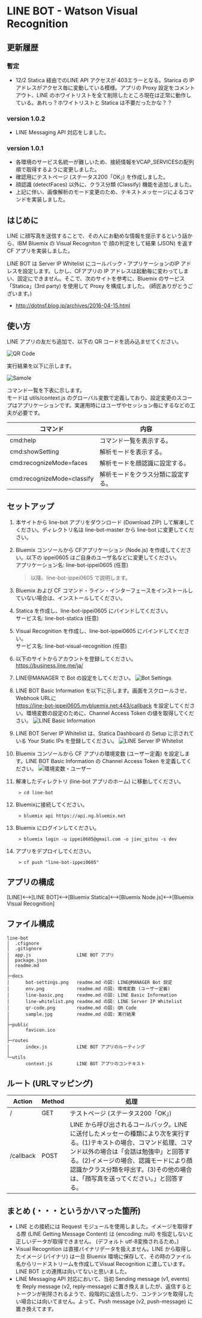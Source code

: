 # LINE BOT - Watson Visual Recognition  

## 更新履歴
### 暫定
* 12/2 Statica 経由でのLINE API アクセスが 403エラーとなる。Starica の IP アドレスがアクセス毎に変動している模様。アプリの Proxy 設定をコメントアウト、LINE のホワイトリストを全て削除したところ現在は正常に動作している。あれっ？ホワイトリストと Statica は不要だったかな？？

### version 1.0.2
* LINE Messaging API 対応をしました。    

### version 1.0.1
* 各環境のサービス名統一が難しいため、接続情報をVCAP_SERVICESの配列順で取得するように変更しました。  
* 確認用にテストページ (ステータス200「OK」) を作成しました。  
* 顔認識 (detectFaces) 以外に、クラス分類 (Classify) 機能を追加しました。
* 上記に伴い、画像解析のモード変更のため、テキストメッセージによるコマンドを実装しました。

## はじめに  
LINE に顔写真を送信することで、その人にお勧めな情報を提示するという話から、IBM Bluemix の Visual Recogniton で 顔の判定をして結果 (JSON) を返す CF アプリを実装しました。

LINE BOT は Server IP Whitelist にコールバック・アプリケーションのIP アドレスを設定します。しかし、CFアプリの IP アドレスは起動毎に変わってしまい、固定にできません。そこで、次のサイトを参考に、Bluemix のサービス「Statica」(3rd party) を使用して Proxy を構成しました。 (師匠ありがとうございます。)  
- http://dotnsf.blog.jp/archives/2016-04-15.html

## 使い方
LINE アプリの友だち追加で、以下の QR コードを読み込ませてください。  

![QR Code](docs/qr-code.png)

実行結果を以下に示します。

![Samole](docs/sample.jpg)  

コマンド一覧を下表に示します。  
モードは utils/context.js のグローバル変数で定義しており、設定変更のスコープはアプリケーションです。実運用時にはユーザやセッション毎にするなどの工夫が必要です。  

|コマンド                    |内容                       |
|--------------------------|---------------------------|
|cmd:help                  |コマンド一覧を表示する。        |
|cmd:showSetting           |解析モードを表示する。         |
|cmd:recognizeMode=faces   |解析モードを顔認識に設定する。   |
|cmd:recognizeMode=classify|解析モードをクラス分類に設定する。|


## セットアップ  
1. 本サイトから line-bot アプリをダウンロード (Download ZIP) して解凍してください。ディレクトリ名は line-bot-master から line-bot に変更してください。

1. Bluemix コンソールから CFアプリケーション (Node.js) を作成してください。以下の ippei0605 はご自身のユーザ名などに変更してください。  
アプリケーション名: line-bot-ippei0605 (任意)  

    > 以降、line-bot-ippei0605 で説明します。


1. Bluemix および CF コマンド・ライン・インターフェースをインストールしていない場合は、インストールしてください。

1. Statica を作成し、line-bot-ippei0605 にバインドしてください。  
サービス名: line-bot-statica (任意)  

1. Visual Recognition を作成し、line-bot-ippei0605 にバインドしてください。  
サービス名: line-bot-visual-recognition (任意)  

1. 以下のサイトからアカウントを登録してください。
https://business.line.me/ja/

1. LINE@MANAGER で Bot の設定をしてください。
![Bot Settings](docs/bot-settings.png)

1. LINE BOT Basic Information を以下に示します。画面をスクロールさせ、Webhook URLに  	
https://line-bot-ippei0605.mybluemix.net:443/callback を設定してください。環境変数の設定のために、Channel Access Token の値を取得してください。
![LINE Basic Information](docs/line-basic.png)

1. LINE BOT Server IP Whitelist は、Statica Dashboard の Setup に示されている Your Static IPs を登録してください。
![LINE Server IP Whitelist](docs/line-whitelist.png)  

1. Bluemix コンソールから CF アプリの環境変数 (ユーザー定義) を設定します。LINE BOT Basic Information の Channel Access Token を定義してください。
![環境変数・ユーザー](docs/env.png)  

1. 解凍したディレクトリ (line-bot アプリのホーム) に移動してください。

        > cd line-bot

1. Bluemixに接続してください。

        > bluemix api https://api.ng.bluemix.net
    

1. Bluemix にログインしてください。

        > bluemix login -u ippei0605@gmail.com -o jiec_gitou -s dev

1. アプリをデプロイしてください。

        > cf push "line-bot-ippei0605"

## アプリの構成

[LINE]<-->[LINE BOT]<-->[Bluemix Statica]<-->[Bluemix Node.js]<-->[Bluemix Visual Recognition]

## ファイル構成  
    line-bot
    │  .cfignore
    │  .gitignore
    │  app.js                 LINE BOT アプリ
    │  package.json
    │  readme.md
    │  
    ├─docs
    │      bot-settings.png   readme.md の図: LINE@MANAGER Bot 設定
    │      env.png            readme.md の図: 環境変数 (ユーザー定義)
    │      line-basic.png     readme.md の図: LINE Basic Information
    │      line-whitelist.png readme.md の図: LINE Server IP Whitelist
    │      qr-code.png        readme.md の図: QR Code
    │      sample.jpg         readme.md の図: 実行結果
    │
    ├─public
    │      favicon.ico
    │      
    ├─routes
    │      index.js           LINE BOT アプリのルーティング
    │      
    └─utils
           context.js         LINE BOT アプリのコンテキスト

## ルート (URLマッピング)  
|Action|Method|処理|
|---------|----|-----------|
|/        |GET |テストページ (ステータス200「OK」)| 
|/callback|POST|LINE から呼び出されるコールバック。LINEに送付したメッセーの種類により次を実行する。(1)テキストの場合、コマンド処理、コマンド以外の場合は「会話は勉強中」と回答する。(2)イメージの場合、認識モードにより顔認識かクラス分類を呼出す。(3)その他の場合は、「顔写真を送ってください。」と回答する。|

## まとめ (・・・というかハマった箇所)
- LINE との接続には Request モジュールを使用しました。イメージを取得する際 (LINE Getting Message Content) は {encoding: null} を指定しないと正しいデータが取得できません。 (デフォルト utf-8変換されるため。)
- Visual Recognition は直接バイナリデータを扱えません。LINE から取得したイメージ (バイナリ) は一旦 Bluemix 環境に保存して、その時のファイル名からリードストリームを作成してVisual Recognition に渡しています。LINE BOT との連携は向いてないと思いました。 
- LINE Messaging API 対応において、当初 Sending message (v1, events) を Reply message (v2, reply-message) に置き換えましたが、返信するとトークンが削除されるようで、段階的に返信したり、コンテンツを取得したい場合には向いてません。よって、Push message (v2, push-message) に置き換えてます。 
